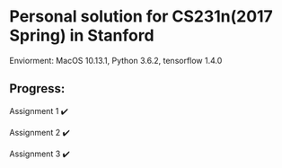 # Personal solution for CS231n(2017 Spring) in Stanford
Enviorment: MacOS 10.13.1, Python 3.6.2, tensorflow 1.4.0

## Progress:
Assignment 1 :heavy_check_mark:

Assignment 2 :heavy_check_mark:

Assignment 3 :heavy_check_mark:

